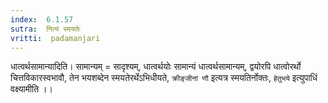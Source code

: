 ```yaml
---
index:  6.1.57
sutra:  नित्यं स्मयतेः
vritti:  padamanjari
---
```


धात्वर्थसामान्यादिति। सामान्यम् = सादृश्यम्, धात्वर्थयोः सामान्यं धात्वर्थसामान्यम्, द्वयोरपि धात्वोरर्थो चित्तविकारस्वभावौ, तेन भयशब्देन स्मयतेरर्थेऽभिधीयते, `क्रीङ्जीनां णौ` इत्यत्र स्मयतिर्नोक्तः, `हेतुभये` इत्युपाधिं वक्ष्यामीति ।।

